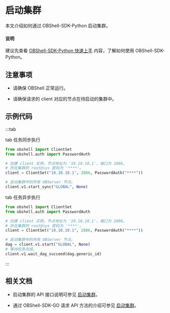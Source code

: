 # 启动集群

本文介绍如何通过 OBShell-SDK-Python 启动集群。

<main id="notice" type='explain'>
  <h4>说明</h4>
  <p>建议先查看 <a href='100.quickstart-of-python.md'>OBShell-SDK-Python 快速上手</a> 内容，了解如何使用 OBShell-SDK-Python。</p>
</main>

## 注意事项

* 请确保 OBShell 正常运行。

* 请确保请求的 client 对应的节点在待启动的集群中。

## 示例代码

:::tab

tab 任务同步执行

```python
from obshell import ClientSet
from obshell.auth import PasswordAuth

# 创建 client 实例，节点地址为 '10.10.10.1'，端口为 2886。
# 所在集群的 root@sys 密码为 '****'。
client = ClientSet("10.10.10.1", 2886, PasswordAuth("****"))

# 启动集群中的所有 OBServer 节点。
client.v1.start_sync("GLOBAL", None)
```

tab 任务异步执行

```python
from obshell import ClientSet
from obshell.auth import PasswordAuth

# 创建 client 实例，节点地址为 '10.10.10.1'，端口为 2886。
# 所在集群的 root@sys 密码为 '****'。
client = ClientSet("10.10.10.1", 2886, PasswordAuth("****"))

# 启动集群中的所有 OBServer 节点。
dag = client.v1.start("GLOBAL", None)
# 等待任务完成。
client.v1.wait_dag_succeed(dag.generic_id)
```

:::

## 相关文档

* 启动集群的 API 接口说明可参见 [启动集群](../../400.obshell-api-reference/700.start-cluster.md)。

* 通过 OBShell-SDK-GO 请求 API 方法的介绍可参见 [启动集群](../200.go/700.start-cluster-of-go.md)。
